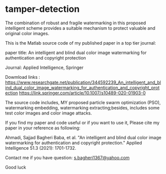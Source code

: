 # tamper-detection
The combination of robust and fragile watermarking in this proposed intelligent scheme provides a suitable mechanism to protect valuable and original color images.

This is the Matlab source code of my published paper in a top tier journal:

paper title: An intelligent and blind dual color image watermarking for authentication and copyright protection

Journal: Applied Intelligence, Springer

Dowmload links : 
https://www.researchgate.net/publication/344592239_An_intelligent_and_blind_dual_color_image_watermarking_for_authentication_and_copyright_protection
https://link.springer.com/article/10.1007/s10489-020-01903-0

The source code includes, MY proposed particle swarm optimization (PSO), watermarking embedding, watermarking extracting;besides, includes some test color images and color image attacks.

If you find my paper and code useful or if you want to use it, Please cite my paper in your reference as following:

Ahmadi, Sajjad Bagheri Baba, et al. "An intelligent and blind dual color image watermarking for authentication and copyright protection." Applied Intelligence 51.3 (2021): 1701-1732.

Contact me if you have question: s.bagheri1367@yahoo.com

Good luck
